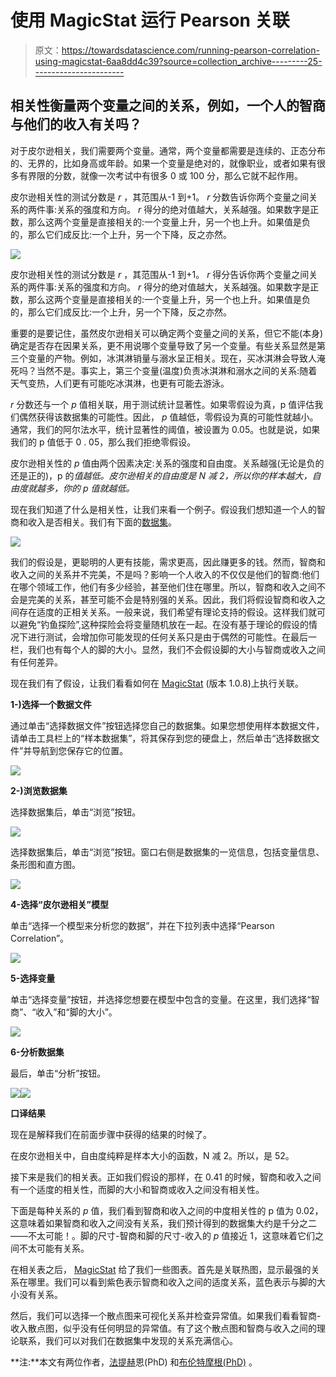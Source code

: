 # 使用 MagicStat 运行 Pearson 关联

> 原文：<https://towardsdatascience.com/running-pearson-correlation-using-magicstat-6aa8dd4c39?source=collection_archive---------25----------------------->

## 相关性衡量两个变量之间的关系，例如，一个人的智商与他们的收入有关吗？

对于皮尔逊相关，我们需要两个变量。通常，两个变量都需要是连续的、正态分布的、无界的，比如身高或年龄。如果一个变量是绝对的，就像职业，或者如果有很多有界限的分数，就像一次考试中有很多 0 或 100 分，那么它就不起作用。

皮尔逊相关性的测试分数是 *r* ，其范围从-1 到+1。 *r* 分数告诉你两个变量之间关系的两件事:关系的强度和方向。 *r* 得分的绝对值越大，关系越强。如果数字是正数，那么这两个变量是直接相关的:一个变量上升，另一个也上升。如果值是负的，那么它们成反比:一个上升，另一个下降，反之亦然。

![](img/03e416d68d7e930567dcac696903182e.png)

皮尔逊相关性的测试分数是 *r* ，其范围从-1 到+1。 *r* 得分告诉你两个变量之间关系的两件事:关系的强度和方向。 *r* 得分的绝对值越大，关系越强。如果数字是正数，那么这两个变量是直接相关的:一个变量上升，另一个也上升。如果值是负的，那么它们成反比:一个上升，另一个下降，反之亦然。

重要的是要记住，虽然皮尔逊相关可以确定两个变量之间的关系，但它不能(本身)确定是否存在因果关系，更不用说哪个变量导致了另一个变量。有些关系显然是第三个变量的产物。例如，冰淇淋销量与溺水呈正相关。现在，买冰淇淋会导致人淹死吗？当然不是。事实上，第三个变量(温度)负责冰淇淋和溺水之间的关系:随着天气变热，人们更有可能吃冰淇淋，也更有可能去游泳。

*r* 分数还与一个 *p* 值相关联，用于测试统计显著性。如果零假设为真，p 值评估我们偶然获得该数据集的可能性。因此， *p* 值越低，零假设为真的可能性就越小。通常，我们的阿尔法水平，统计显著性的阈值，被设置为 0.05。也就是说，如果我们的 p 值低于 0 . 05，那么我们拒绝零假设。

皮尔逊相关性的 *p* 值由两个因素决定:关系的强度和自由度。关系越强(无论是负的还是正的)，p 的*值越低。皮尔逊相关的自由度是 N 减 2，所以你的样本越大，自由度就越多，你的 *p* 值就越低。*

现在我们知道了什么是相关性，让我们来看一个例子。假设我们想知道一个人的智商和收入是否相关。我们有下面的[数据集](https://www.magicstat.co/static/sample_datasets/IQ_income.xlsx)。

![](img/7e12da643a093961672e13accdc65646.png)

我们的假设是，更聪明的人更有技能，需求更高，因此赚更多的钱。然而，智商和收入之间的关系并不完美，不是吗？影响一个人收入的不仅仅是他们的智商:他们在哪个领域工作，他们有多少经验，甚至他们住在哪里。所以，智商和收入之间不会是完美的关系，甚至可能不会是特别强的关系。因此，我们将假设智商和收入之间存在适度的正相关关系。一般来说，我们希望有理论支持的假设。这样我们就可以避免“钓鱼探险”,这种探险会将变量随机放在一起。在没有基于理论的假设的情况下进行测试，会增加你可能发现的任何关系只是由于偶然的可能性。在最后一栏，我们也有每个人的脚的大小。显然，我们不会假设脚的大小与智商或收入之间有任何差异。

现在我们有了假设，让我们看看如何在 [MagicStat](https://www.magicstat.co) (版本 1.0.8)上执行关联。

**1-)选择一个数据文件**

通过单击“选择数据文件”按钮选择您自己的数据集。如果您想使用样本数据文件，请单击工具栏上的“样本数据集”，将其保存到您的硬盘上，然后单击“选择数据文件”并导航到您保存它的位置。

![](img/8f7283d1b433204ea8ca2d34e19b88da.png)

**2-)浏览数据集**

选择数据集后，单击“浏览”按钮。

![](img/1432641de4e749dcf72c8f4e70ba4db3.png)

选择数据集后，单击“浏览”按钮。窗口右侧是数据集的一览信息，包括变量信息、条形图和直方图。

![](img/8ac1e58c0a0757c6251791cd859bd787.png)

**4-选择“皮尔逊相关”模型**

单击“选择一个模型来分析您的数据”，并在下拉列表中选择“Pearson Correlation”。

![](img/d60bab0ece221e4e945145a7b57a9923.png)

**5-选择变量**

单击“选择变量”按钮，并选择您想要在模型中包含的变量。在这里，我们选择“智商”、“收入”和“脚的大小”。

![](img/d5d4b9170f1cbdf37acbc769d1cbcdcc.png)

**6-分析数据集**

最后，单击“分析”按钮。

![](img/0459613a3309da1e4628b5a6b7db565e.png)![](img/a8afa49212195b0859d33632d76af63d.png)

**口译结果**

现在是解释我们在前面步骤中获得的结果的时候了。

在皮尔逊相关中，自由度纯粹是样本大小的函数，N 减 2。所以，是 52。

接下来是我们的相关表。正如我们假设的那样，在 0.41 的时候，智商和收入之间有一个适度的相关性，而脚的大小和智商或收入之间没有相关性。

下面是每种关系的 *p* 值，我们看到智商和收入之间的中度相关性的 p 值为 0.02，这意味着如果智商和收入之间没有关系，我们预计得到的数据集大约是千分之二——不太可能！。脚的尺寸-智商和脚的尺寸-收入的 *p* 值接近 1，这意味着它们之间不太可能有关系。

在相关表之后， [MagicStat](https://www.magicstat.co) 给了我们一些图表。首先是关联热图，显示最强的关系在哪里。我们可以看到紫色表示智商和收入之间的适度关系，蓝色表示与脚的大小没有关系。

然后，我们可以选择一个散点图来可视化关系并检查异常值。如果我们看看智商-收入散点图，似乎没有任何明显的异常值。有了这个散点图和智商与收入之间的理论联系，我们可以对我们在数据集中发现的关系充满信心。

**注:**本文有两位作者，[法提赫](https://www.linkedin.com/in/fatih-sen-6b1aa313)恩(PhD) 和[布伦特摩根(PhD)](https://www.linkedin.com/in/brent-morgan-84062b9/) 。